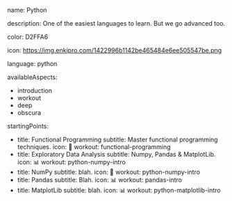 name: Python

description: One of the easiest languages to learn. But we go advanced too.

color: D2FFA6

icon: https://img.enkipro.com/1422996b1142be465484e6ee505547be.png

language: python
 
availableAspects:
  - introduction
  - workout
  - deep
  - obscura


startingPoints:
  - title: Functional Programming
    subtitle: Master functional programming techniques.
    icon: 🧠
    workout: functional-programming
  - title: Exploratory Data Analysis
    subtitle: Numpy, Pandas & MatplotLib.
    icon: 📊
    workout: python-numpy-intro
  - title: NumPy
    subtitle: blah.
    icon: 🧠
    workout: python-numpy-intro
  - title: Pandas
    subtitle: Blah.
    icon: 📊
    workout: pandas-intro
  - title: MatplotLib
    subtitle: blah.
    icon: 📊
    workout: python-matplotlib-intro
